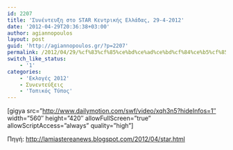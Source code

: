 ```yaml
---
id: 2207
title: 'Συνέντευξη στο STAR Κεντρικής Ελλάδας, 29-4-2012'
date: '2012-04-29T20:36:38+03:00'
author: agiannopoulos
layout: post
guid: 'http://agiannopoulos.gr/?p=2207'
permalink: /2012/04/29/%cf%83%cf%85%ce%bd%ce%ad%ce%bd%cf%84%ce%b5%cf%85%ce%be%ce%b7-%cf%83%cf%84%ce%bf-star-%ce%ba%ce%b5%ce%bd%cf%84%cf%81%ce%b9%ce%ba%ce%ae%cf%82-%ce%b5%ce%bb%ce%bb%ce%ac%ce%b4%ce%b1%cf%82/
switch_like_status:
    - '1'
categories:
    - 'Εκλογές 2012'
    - Συνεντεύξεις
    - 'Τοπικός Τύπος'
---
```


\[gigya src=”http://www.dailymotion.com/swf/video/xqh3n5?hideInfos=1″ width=”560″ height=”420″ allowFullScreen=”true” allowScriptAccess=”always” quality=”high”\]

Πηγή: <http://lamiastereanews.blogspot.com/2012/04/star.html>